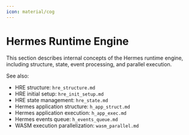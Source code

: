 ```yaml
---
icon: material/cog
---
```


# Hermes Runtime Engine

This section describes internal concepts of the Hermes runtime engine,
including structure, state, event processing, and parallel execution.

See also:

* HRE structure: `hre_structure.md`
* HRE initial setup: `hre_init_setup.md`
* HRE state management: `hre_state.md`
* Hermes application structure: `h_app_struct.md`
* Hermes application execution: `h_app_exec.md`
* Hermes events queue: `h_events_queue.md`
* WASM execution parallelization: `wasm_parallel.md`
